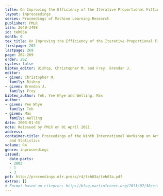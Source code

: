 ```yaml
---
title: On Improving the Efficiency of the Iterative Proportional Fitting Procedure
layout: inproceedings
series: Proceedings of Machine Learning Research
publisher: PMLR
issn: 2640-3498
id: teh03a
month: 0
tex_title: On Improving the Efficiency of the Iterative Proportional Fitting Procedure
firstpage: 262
lastpage: 269
page: 262-269
order: 262
cycles: false
bibtex_editor: Bishop, Christopher M. and Frey, Brendan J.
editor:
- given: Christopher M.
  family: Bishop
- given: Brendan J.
  family: Frey
bibtex_author: Teh, Yee Whye and Welling, Max
author:
- given: Yee Whye
  family: Teh
- given: Max
  family: Welling
date: 2003-01-03
note: Reissued by PMLR on 01 April 2021.
address:
container-title: Proceedings of the Ninth International Workshop on Artificial Intelligence
  and Statistics
volume: R4
genre: inproceedings
issued:
  date-parts:
  - 2003
  - 1
  - 3
pdf: http://proceedings.mlr.press/r4/teh03a/teh03a.pdf
extras: []
# Format based on citeproc: http://blog.martinfenner.org/2013/07/30/citeproc-yaml-for-bibliographies/
---
```

